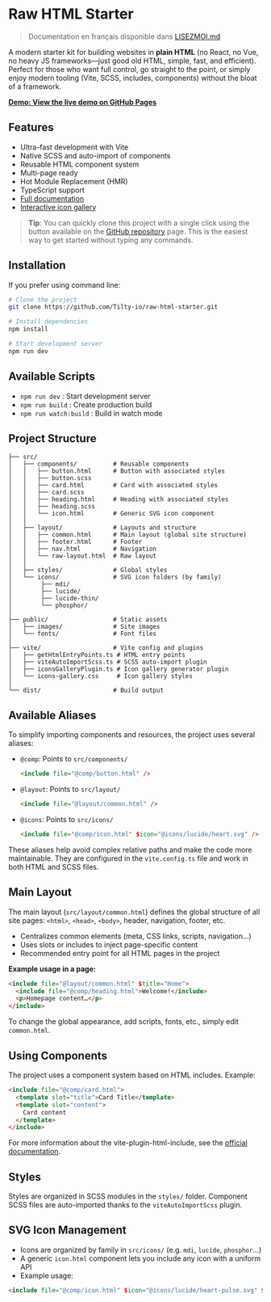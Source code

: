 # Raw HTML Starter

> Documentation en français disponible dans [LISEZMOI.md](https://github.com/Tilty-io/raw-html-starter/blob/main/LISEZMOI.md)

A modern starter kit for building websites in **plain HTML** (no React, no Vue, no heavy JS frameworks—just good old HTML, simple, fast, and efficient). Perfect for those who want full control, go straight to the point, or simply enjoy modern tooling (Vite, SCSS, includes, components) without the bloat of a framework.

**[Demo: View the live demo on GitHub Pages](https://tilty-io.github.io/raw-html-starter/)**

## Features

- Ultra-fast development with Vite
- Native SCSS and auto-import of components
- Reusable HTML component system
- Multi-page ready
- Hot Module Replacement (HMR)
- TypeScript support
- [Full documentation](https://github.com/Tilty-io/raw-html-starter/blob/main/README.md)
- [Interactive icon gallery](https://tilty-io.github.io/raw-html-starter/icons-gallery.html)

> **Tip**: You can quickly clone this project with a single click using the button available on the [GitHub repository](https://github.com/new?template_name=raw-html-starter&template_owner=Tilty-io) page. This is the easiest way to get started without typing any commands.

## Installation



If you prefer using command line:

```bash
# Clone the project
git clone https://github.com/Tilty-io/raw-html-starter.git

# Install dependencies
npm install

# Start development server
npm run dev
```

## Available Scripts

- `npm run dev` : Start development server
- `npm run build` : Create production build
- `npm run watch:build` : Build in watch mode

## Project Structure

```
├── src/
│   ├── components/          # Reusable components
│   │   ├── button.html      # Button with associated styles
│   │   ├── button.scss
│   │   ├── card.html        # Card with associated styles
│   │   ├── card.scss
│   │   ├── heading.html     # Heading with associated styles
│   │   ├── heading.scss
│   │   └── icon.html        # Generic SVG icon component
│   │
│   ├── layout/              # Layouts and structure
│   │   ├── common.html      # Main layout (global site structure)
│   │   ├── footer.html      # Footer
│   │   ├── nav.html         # Navigation
│   │   └── raw-layout.html  # Raw layout
│   │
│   ├── styles/              # Global styles
│   └── icons/               # SVG icon folders (by family)
│        ├── mdi/
│        ├── lucide/
│        ├── lucide-thin/
│        └── phosphor/
│
├── public/                  # Static assets
│   ├── images/              # Site images
│   └── fonts/               # Font files
│
├── vite/                    # Vite config and plugins
│   ├── getHtmlEntryPoints.ts # HTML entry points
│   ├── viteAutoImportScss.ts # SCSS auto-import plugin
│   ├── iconsGalleryPlugin.ts # Icon gallery generator plugin
│   └── icons-gallery.css     # Icon gallery styles
│
└── dist/                    # Build output
```

## Available Aliases

To simplify importing components and resources, the project uses several aliases:

- `@comp`: Points to `src/components/`
  ```html
  <include file="@comp/button.html" />
  ```

- `@layout`: Points to `src/layout/`
  ```html
  <include file="@layout/common.html" />
  ```

- `@icons`: Points to `src/icons/`
  ```html
  <include file="@comp/icon.html" $icon="@icons/lucide/heart.svg" />
  ```

These aliases help avoid complex relative paths and make the code more maintainable. They are configured in the `vite.config.ts` file and work in both HTML and SCSS files.

## Main Layout

The main layout (`src/layout/common.html`) defines the global structure of all site pages: `<html>`, `<head>`, `<body>`, header, navigation, footer, etc.

- Centralizes common elements (meta, CSS links, scripts, navigation…)
- Uses slots or includes to inject page-specific content
- Recommended entry point for all HTML pages in the project

**Example usage in a page:**

```html
<include file="@layout/common.html" $title="Home">
  <include file="@comp/heading.html">Welcome!</include>
  <p>Homepage content…</p>
</include>
```

To change the global appearance, add scripts, fonts, etc., simply edit `common.html`.

## Using Components

The project uses a component system based on HTML includes. Example:

```html
<include file="@comp/card.html">
  <template slot="title">Card Title</template>
  <template slot="content">
    Card content
  </template>
</include>
```

For more information about the vite-plugin-html-include, see the [official documentation](https://github.com/Tilty-io/vite-plugin-html-include).

## Styles

Styles are organized in SCSS modules in the `styles/` folder. Component SCSS files are auto-imported thanks to the `viteAutoImportScss` plugin.

## SVG Icon Management

- Icons are organized by family in `src/icons/` (e.g. `mdi`, `lucide`, `phosphor`...)
- A generic `icon.html` component lets you include any icon with a uniform API
- Example usage:

```html
<include file="@comp/icon.html" $icon="@icons/lucide/heart-pulse.svg" $size="48" $color="#ff3399" />
```